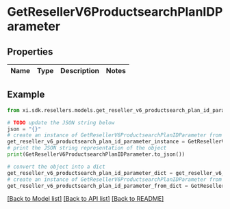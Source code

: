 # GetResellerV6ProductsearchPlanIDParameter


## Properties

Name | Type | Description | Notes
------------ | ------------- | ------------- | -------------

## Example

```python
from xi.sdk.resellers.models.get_reseller_v6_productsearch_plan_id_parameter import GetResellerV6ProductsearchPlanIDParameter

# TODO update the JSON string below
json = "{}"
# create an instance of GetResellerV6ProductsearchPlanIDParameter from a JSON string
get_reseller_v6_productsearch_plan_id_parameter_instance = GetResellerV6ProductsearchPlanIDParameter.from_json(json)
# print the JSON string representation of the object
print(GetResellerV6ProductsearchPlanIDParameter.to_json())

# convert the object into a dict
get_reseller_v6_productsearch_plan_id_parameter_dict = get_reseller_v6_productsearch_plan_id_parameter_instance.to_dict()
# create an instance of GetResellerV6ProductsearchPlanIDParameter from a dict
get_reseller_v6_productsearch_plan_id_parameter_from_dict = GetResellerV6ProductsearchPlanIDParameter.from_dict(get_reseller_v6_productsearch_plan_id_parameter_dict)
```
[[Back to Model list]](../README.md#documentation-for-models) [[Back to API list]](../README.md#documentation-for-api-endpoints) [[Back to README]](../README.md)


